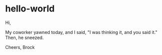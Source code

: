 # hello-world

Hi, 

My coworker yawned today, and I said, "I was thinking it, and you said it." Then, he sneezed. 

Cheers, 
Brock
